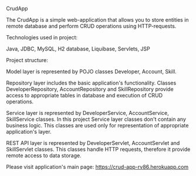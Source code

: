 CrudApp

The CrudApp is a simple web-application that allows you to store entities in remote database and perform CRUD operations using HTTP-requests.

Technologies used in project:

Java, JDBC, MySQL, H2 database, Liquibase, Servlets, JSP

Project structure:

Model layer is represented by POJO classes Developer, Account, Skill.

Repository layer includes the basic application's functionality. Classes DeveloperRepository, AccountRepository and SkillRepository provide 
access to appropriate tables in database and execution of CRUD operations.

Service layer is represented by DeveloperService, AccountService, SkillService classes. In this project Service layer classes don't contain
any business logic. This classes are used only for representation of appropriate application's layer.

REST API layer is represented by DeveloperServlet, AccountServlet and SkillServlet classes. This classes handle HTTP requests, therefore it
provide remote access to data storage.

Please visit application's main page: https://crud-app-rv86.herokuapp.com
